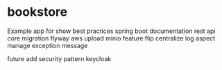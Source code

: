 # bookstore
Example app  for show best practices spring boot 
documentation
rest api
core migration flyway
aws upload minio
feature flip
centralize log aspect
manage exception message

future add security pattern keycloak
